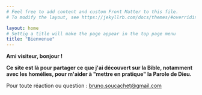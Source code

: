 ```yaml
---
# Feel free to add content and custom Front Matter to this file.
# To modify the layout, see https://jekyllrb.com/docs/themes/#overriding-theme-defaults

layout: home
# Settig a title will make the page appear in the top page menu
title: "Bienvenue"
---
```


**Ami visiteur, bonjour !**

__Ce site est là pour partager ce que j'ai découvert sur la Bible,
notamment avec les homélies,
pour m'aider à "mettre en pratique" la Parole de Dieu.__

Pour toute réaction ou question : [bruno.soucachet@gmail.com](mailto:bruno.soucachet@gmail.com)
